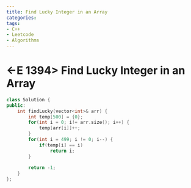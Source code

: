 ```yaml
---
title: Find Lucky Integer in an Array
categories:
tags:
- C++
- Leetcode
- Algorithms
---
```


# <-E 1394> Find Lucky Integer in an Array

```c++
class Solution {
public:
    int findLucky(vector<int>& arr) {
        int temp[500] = {0};
        for(int i = 0; i!= arr.size(); i++) {
            temp[arr[i]]++;
        }
        for(int i = 499; i != 0; i--) {
            if(temp[i] == i) 
                return i;
        }
       
        return -1;
    }   
};
```

